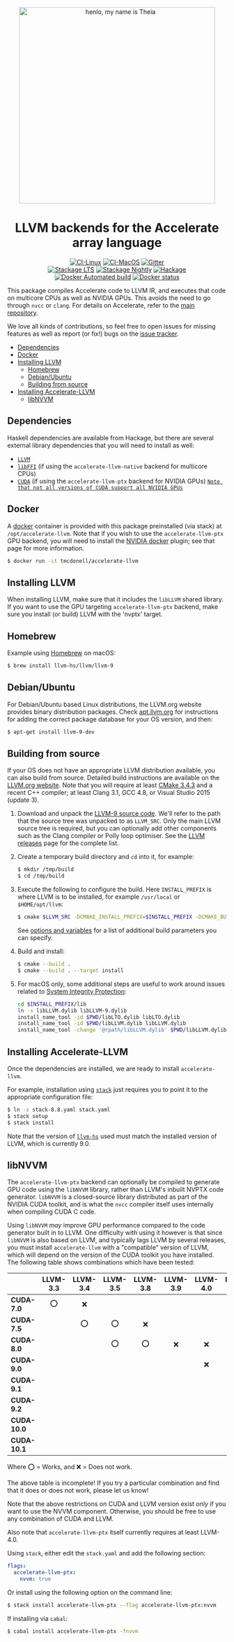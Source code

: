 <div align="center">
<img width="450" src="https://github.com/AccelerateHS/accelerate/raw/master/images/accelerate-logo-text-v.png?raw=true" alt="henlo, my name is Theia"/>

# LLVM backends for the Accelerate array language

[![CI-Linux](https://github.com/tmcdonell/accelerate-llvm/workflows/ci-linux/badge.svg)](https://github.com/tmcdonell/accelerate-llvm/actions?query=workflow%3Aci-linux)
[![CI-MacOS](https://github.com/tmcdonell/accelerate-llvm/workflows/ci-macos/badge.svg)](https://github.com/tmcdonell/accelerate-llvm/actions?query=workflow%3Aci-macos)
[![Gitter](https://img.shields.io/gitter/room/nwjs/nw.js.svg)](https://gitter.im/AccelerateHS/Lobby)
<br>
[![Stackage LTS](https://stackage.org/package/accelerate-llvm/badge/lts)](https://stackage.org/lts/package/accelerate-llvm)
[![Stackage Nightly](https://stackage.org/package/accelerate-llvm/badge/nightly)](https://stackage.org/nightly/package/accelerate-llvm)
[![Hackage](https://img.shields.io/hackage/v/accelerate-llvm.svg)](https://hackage.haskell.org/package/accelerate-llvm)
<br>
[![Docker Automated build](https://img.shields.io/docker/automated/tmcdonell/accelerate-llvm.svg)](https://hub.docker.com/r/tmcdonell/accelerate-llvm/)
[![Docker status](https://images.microbadger.com/badges/image/tmcdonell/accelerate-llvm.svg)](https://microbadger.com/images/tmcdonell/accelerate-llvm)

</div>

This package compiles Accelerate code to LLVM IR, and executes that code on
multicore CPUs as well as NVIDIA GPUs. This avoids the need to go through `nvcc`
or `clang`. For details on Accelerate, refer to the [main repository][GitHub].

We love all kinds of contributions, so feel free to open issues for missing
features as well as report (or fix!) bugs on the [issue tracker][Issues].

  [GitHub]:  https://github.com/AccelerateHS/accelerate
  [Issues]:  https://github.com/AccelerateHS/accelerate/issues


 * [Dependencies](#dependencies)
 * [Docker](#docker)
 * [Installing LLVM](#installing-llvm)
   * [Homebrew](#homebrew)
   * [Debian/Ubuntu](#debianubuntu)
   * [Building from source](#building-from-source)
 * [Installing Accelerate-LLVM](#installing-accelerate-llvm)
   * [libNVVM](#libNVVM)


Dependencies
------------

Haskell dependencies are available from Hackage, but there are several external
library dependencies that you will need to install as well:

 * [`LLVM`](http://llvm.org)
 * [`libFFI`](http://sourceware.org/libffi/) (if using the `accelerate-llvm-native` backend for multicore CPUs)
 * [`CUDA`](https://developer.nvidia.com/cuda-downloads) (if using the `accelerate-llvm-ptx` backend for NVIDIA GPUs)
    [`Note that not all versions of CUDA support all NVIDIA GPUs`](https://en.wikipedia.org/wiki/CUDA#GPUs_supported)

Docker
------

A [docker](https://www.docker.com) container is provided with this package
preinstalled (via stack) at `/opt/accelerate-llvm`. Note that if you wish to use
the `accelerate-llvm-ptx` GPU backend, you will need to install the [NVIDIA
docker](https://github.com/NVIDIA/nvidia-docker) plugin; see that page for more
information.

```sh
$ docker run -it tmcdonell/accelerate-llvm
```


Installing LLVM
---------------

When installing LLVM, make sure that it includes the `libLLVM` shared library.
If you want to use the GPU targeting `accelerate-llvm-ptx` backend, make sure
you install (or build) LLVM with the 'nvptx' target.

## Homebrew

Example using [Homebrew](http://brew.sh) on macOS:

```sh
$ brew install llvm-hs/llvm/llvm-9
```

## Debian/Ubuntu

For Debian/Ubuntu based Linux distributions, the LLVM.org website provides
binary distribution packages. Check [apt.llvm.org](http://apt.llvm.org) for
instructions for adding the correct package database for your OS version, and
then:

```sh
$ apt-get install llvm-9-dev
```

## Building from source

If your OS does not have an appropriate LLVM distribution available, you can also build from source. Detailed build instructions are available on the [LLVM.org website](http://releases.llvm.org/6.0.0/docs/CMake.html). Note that you will require at least [CMake 3.4.3](http://www.cmake.org/cmake/resources/software.html) and a recent C++ compiler; at least Clang 3.1, GCC 4.8, or Visual Studio 2015 (update 3).

  1. Download and unpack the [LLVM-9 source code](https://github.com/llvm/llvm-project/releases/download/llvmorg-9.0.1/llvm-9.0.1.src.tar.xz). We'll refer to
     the path that the source tree was unpacked to as `LLVM_SRC`. Only the main
     LLVM source tree is required, but you can optionally add other components
     such as the Clang compiler or Polly loop optimiser. See the [LLVM releases](http://releases.llvm.org/download.html#9.0.1)
     page for the complete list.

  2. Create a temporary build directory and `cd` into it, for example:
     ```sh
     $ mkdir /tmp/build
     $ cd /tmp/build
     ```

  3. Execute the following to configure the build. Here `INSTALL_PREFIX` is
     where LLVM is to be installed, for example `/usr/local` or
     `$HOME/opt/llvm`:
     ```sh
     $ cmake $LLVM_SRC -DCMAKE_INSTALL_PREFIX=$INSTALL_PREFIX -DCMAKE_BUILD_TYPE=Release -DLLVM_ENABLE_ASSERTIONS=ON -DLLVM_BUILD_LLVM_DYLIB=ON -DLLVM_LINK_LLVM_DYLIB=ON
     ```
     See [options and variables](http://llvm.org/docs/CMake.html#options-and-variables)
     for a list of additional build parameters you can specify.

  4. Build and install:
     ```sh
     $ cmake --build .
     $ cmake --build . --target install
     ```

  5. For macOS only, some additional steps are useful to work around issues related
     to [System Integrity Protection](https://en.wikipedia.org/wiki/System_Integrity_Protection):
     ```sh
     cd $INSTALL_PREFIX/lib
     ln -s libLLVM.dylib libLLVM-9.dylib
     install_name_tool -id $PWD/libLTO.dylib libLTO.dylib
     install_name_tool -id $PWD/libLLVM.dylib libLLVM.dylib
     install_name_tool -change '@rpath/libLLVM.dylib' $PWD/libLLVM.dylib libLTO.dylib
     ```


Installing Accelerate-LLVM
--------------------------

Once the dependencies are installed, we are ready to install `accelerate-llvm`.

For example, installation using [`stack`](http://docs.haskellstack.org/en/stable/README.html)
just requires you to point it to the appropriate configuration file:
```sh
$ ln -s stack-8.8.yaml stack.yaml
$ stack setup
$ stack install
```

Note that the version of [`llvm-hs`](https://hackage.haskell.org/package/llvm-hs)
used must match the installed version of LLVM, which is currently 9.0.


## libNVVM

The `accelerate-llvm-ptx` backend can optionally be compiled to generate GPU
code using the `libNVVM` library, rather than LLVM's inbuilt NVPTX code
generator. `libNVVM` is a closed-source library distributed as part of the
NVIDIA CUDA toolkit, and is what the `nvcc` compiler itself uses internally when
compiling CUDA C code.

Using `libNVVM` _may_ improve GPU performance compared to the code generator
built in to LLVM. One difficulty with using it however is that since `libNVVM`
is also based on LLVM, and typically lags LLVM by several releases, you must
install `accelerate-llvm` with a "compatible" version of LLVM, which will depend
on the version of the CUDA toolkit you have installed. The following table shows
combinations which have been tested:

|               | LLVM-3.3 | LLVM-3.4 | LLVM-3.5 | LLVM-3.8 | LLVM-3.9 | LLVM-4.0 | LLVM-5.0 | LLVM-6.0 | LLVM-7 | LLVM-8 | LLVM-9 |
| ------------- | :------: | :------: | :------: | :------: | :------: | :------: | :------: | :------: | :----: | :----: | :----: |
| **CUDA-7.0**  | ⭕       | ❌       |          |          |          |          |          |          |        |        |        |
| **CUDA-7.5**  |          | ⭕       | ⭕       | ❌       |          |          |          |          |        |        |        |
| **CUDA-8.0**  |          |          | ⭕       | ⭕       | ❌       | ❌       |          |          |        |        |        |
| **CUDA-9.0**  |          |          |          |          |          | ❌       | ❌       |          |        |        |        |
| **CUDA-9.1**  |          |          |          |          |          |          |          |          |        |        |        |
| **CUDA-9.2**  |          |          |          |          |          |          |          |          |        |        |        |
| **CUDA-10.0** |          |          |          |          |          |          |          |          |        |        |        |
| **CUDA-10.1** |          |          |          |          |          |          |          |          |        |        |        |

Where ⭕ = Works, and ❌ = Does not work.

The above table is incomplete! If you try a particular combination and find that
it does or does not work, please let us know!

Note that the above restrictions on CUDA and LLVM version exist _only_ if you
want to use the NVVM component. Otherwise, you should be free to use any
combination of CUDA and LLVM.

Also note that `accelerate-llvm-ptx` itself currently requires at least LLVM-4.0.

Using `stack`, either edit the `stack.yaml` and add the following section:

```yaml
flags:
  accelerate-llvm-ptx:
    nvvm: true
```

Or install using the following option on the command line:

```sh
$ stack install accelerate-llvm-ptx --flag accelerate-llvm-ptx:nvvm
```

If installing via `cabal`:

```sh
$ cabal install accelerate-llvm-ptx -fnvvm
```

